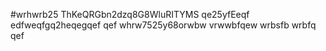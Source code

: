 #wrhwrb25
ThKeQRGbn2dzq8G8WluRITYMS
qe25yfEeqf
edfweqfgq2heqegqef
qef
whrw7525y68orwbw
vrwwbfqew
wrbsfb
wrbfq
qef
